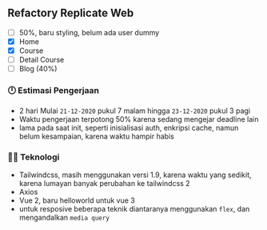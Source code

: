 ## Refactory Replicate Web

- [ ] 50%, baru styling, belum ada user dummy
- [x] Home
- [x] Course
- [ ] Detail Course
- [ ] Blog (40%)

### 🕛 Estimasi Pengerjaan

- 2 hari Mulai `21-12-2020` pukul 7 malam hingga `23-12-2020` pukul 3 pagi
- Waktu pengerjaan terpotong 50% karena sedang mengejar deadline lain
- lama pada saat init, seperti inisialisasi auth, enkripsi cache, namun belum kesampaian, karena waktu hampir habis

### 👨‍💻 Teknologi

- Tailwindcss, masih menggunakan versi 1.9, karena waktu yang sedikit, karena lumayan banyak perubahan ke tailwindcss 2
- Axios
- Vue 2, baru helloworld untuk vue 3
- untuk resposive beberapa teknik diantaranya menggunakan `flex`, dan mengandalkan `media query`
